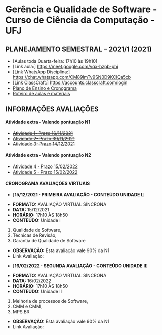 # Gerência e Qualidade de Software - Curso de Ciência da Computação - UFJ

## PLANEJAMENTO SEMESTRAL – 2021/1 (2021)

- [Aulas toda Quarta-feira: 17h10 às 19h10]
- [Link aula:] https://meet.google.com/vqx-hzpb-phi
- [Link WhatsApp Disciplina:] https://chat.whatsapp.com/CM89lmTv9SN0D9KCIQa5cb
- [Link ClassCraft:] https://accounts.classcraft.com/login
- [Plano de Ensino e Cronograma](documentos/plano_ensino_remoto_gerencia_2021_1_assinado.pdf)
- [Roteiro de aulas e materiais](documentos/roteiro.md)

##  INFORMAÇÕES AVALIAÇÕES

####  Atividade extra - Valendo pontuação N1 

- [~~Atividade 1- Prazo 16/11/2021~~](https://forms.gle/GmDYhQtLE9YpNyAD6)
- [~~Atividade 2- Prazo 30/11/2021~~](https://forms.gle/VmtbFacivmeAu3GMA)
- [~~Atividade 3- Prazo 14/12/2021~~](https://forms.gle/3b8HfrfUmyx4hnkz9)

####  Atividade extra - Valendo pontuação N2

- [Atividade 4 - Prazo 15/02/2022](https://docs.google.com/forms/d/e/1FAIpQLScJPslMfIoVVgXE2G3RCA5TpmX2GemIKHQuouqwla4m8KZDJw/viewform?usp=sf_link)
- [Atividade 5 - Prazo 15/02/2022](https://docs.google.com/forms/d/e/1FAIpQLSdxRBmky6OzdVgnM4pzz72YDEnuSMUqz6UEDwP1qfg_tQji1g/viewform?usp=sf_link)

####  CRONOGRAMA AVALIAÇÕES VIRTUAIS

- [**15/12/2021 - PRIMEIRA AVALIAÇÃO - CONTEÚDO UNIDADE I**]
* **FORMATO:** AVALIAÇÃO VIRTUAL SÍNCRONA
* **DATA:** 15/12/2021
* **HORÁRIO:** 17h10 ÀS 18h50
* **CONTEÚDO:** Unidade I
1. Qualidade de Software, 
2. Técnicas de Revisão, 
3. Garantia de Qualidade de Software
* **OBSERVAÇÃO:** Esta avaliação vale 90% da N1
* Link Avaliação:

- [**16/02/2022 - SEGUNDA AVALIAÇÃO - CONTEÚDO UNIDADE II**]
* **FORMATO:** AVALIAÇÃO VIRTUAL SÍNCRONA
* **DATA:** 16/02/2022
* **HORÁRIO:** 17h10 ÀS 18h50
* **CONTEÚDO:** Unidade II
1. Melhoria de processos de Software, 
2. CMM e CMMI, 
3. MPS.BR
* **OBSERVAÇÃO:** Esta avaliação vale 90% da N1
* Link Avaliação:
